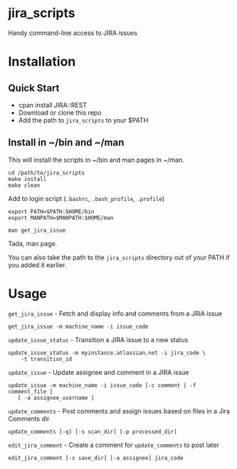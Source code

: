 jira_scripts
============

Handy command-line access to JIRA issues

Installation
============

Quick Start
-----------

- cpan install JIRA::REST
- Download or clone this repo
- Add the path to `jira_scripts` to your $PATH

Install in ~/bin and ~/man
--------------------------

This will install the scripts in ~/bin and man pages in ~/man.

    cd /path/to/jira_scripts
    make install
    make clean

Add to login script (`.bashrc`, `.bash_profile`, `.profile`)

    export PATH=$PATH:$HOME/bin
    export MANPATH=$MANPATH:$HOME/man

    man get_jira_issue

Tada, man page.

You can also take the path to the `jira_scripts` directory out of your PATH
if you added it earlier.

Usage
=====

`get_jira_issue` - Fetch and display info and comments from a JRIA issue

    get_jira_issue -m machine_name -i issue_code

`update_issue_status` - Transition a JIRA issue to a new status

    update_issue_status -m myinstance.atlassian.net -i jira_code \
        -t transition_id

`update_issue` - Update assignee and comment in a JIRA issue

    update_issue -m machine_name -i issue_code [-c comment | -f comment_file ]
       [ -a assignee_username ]

`update_comments` - Post comments and assign issues based on files in a
Jira Comments dir

    update_comments [-q] [-s scan_dir] [-p processed_dir]

`edit_jira_comment` - Create a comment for `update_comments` to post later

    edit_jira_comment [-s save_dir] [-a assignee] jira_code

